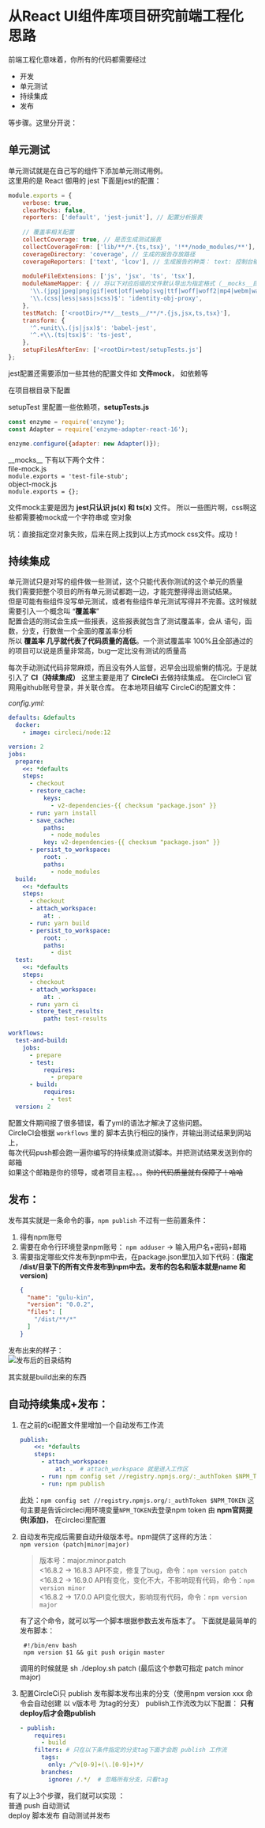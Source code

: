 # 从React UI组件库项目研究前端工程化思路

前端工程化意味着，你所有的代码都需要经过
* 开发
* 单元测试
* 持续集成
* 发布 

等步骤。这里分开说：

## 单元测试

单元测试就是在自己写的组件下添加单元测试用例。<br>
这里用的是 React 御用的 jest
下面是jest的配置：
```js
module.exports = {
    verbose: true,
    clearMocks: false,
    reporters: ['default', 'jest-junit'], // 配置分析报表
    
    // 覆盖率相关配置
    collectCoverage: true, // 是否生成测试报表
    collectCoverageFrom: ['lib/**/*.{ts,tsx}', '!**/node_modules/**'],
    coverageDirectory: 'coverage', // 生成的报告存放路径
    coverageReporters: ['text', 'lcov'], // 生成报告的种类： text: 控制台输出， lcov: 业内知名分析报告
    
    moduleFileExtensions: ['js', 'jsx', 'ts', 'tsx'],
    moduleNameMapper: { // 将以下对应后缀的文件默认导出为指定格式（__mocks__目录下的js指定）
      '\\.(jpg|jpeg|png|gif|eot|otf|webp|svg|ttf|woff|woff2|mp4|webm|wav|mp3|m4a|aac|oga)$': '<rootdir>/test/__mocks__/file-mock.js',
      '\\.(css|less|sass|scss)$': 'identity-obj-proxy',
    },
    testMatch: ['<rootDir>/**/__tests__/**/*.{js,jsx,ts,tsx}'],
    transform: {
      '^.+unit\\.(js|jsx)$': 'babel-jest',
      '^.+\\.(ts|tsx)$': 'ts-jest',
    },
    setupFilesAfterEnv: ['<rootDir>test/setupTests.js']
};
```

jest配置还需要添加一些其他的配置文件如 **文件mock**， 如依赖等

在项目根目录下配置 

setupTest 里配置一些依赖项，**setupTests.js**

```js
const enzyme = require('enzyme');
const Adapter = require('enzyme-adapter-react-16');

enzyme.configure({adapter: new Adapter()});
```
\_\_mocks\_\_ 下有以下两个文件：
<br>file-mock.js
<br>`module.exports = 'test-file-stub';`
<br>object-mock.js
<br>`module.exports = {};`


文件mock主要是因为 **jest只认识 js(x) 和 ts(x)** 文件。
所以一些图片啊，css啊这些都需要被mock成一个字符串或 空对象

坑：直接指定空对象失败，后来在网上找到以上方式mock css文件。成功！


## 持续集成

单元测试只是对写的组件做一些测试，这个只能代表你测试的这个单元的质量  
我们需要把整个项目的所有单元测试都跑一边，才能完整得得出测试结果。  
但是可能有些组件没写单元测试，或者有些组件单元测试写得并不完善。这时候就需要引入一个概念叫 “**覆盖率**”  
配置合适的测试会生成一些报表，这些报表就包含了测试覆盖率，会从 语句，函数，分支，行数做一个全面的覆盖率分析  
所以 **覆盖率 几乎就代表了代码质量的高低**。一个测试覆盖率 100%且全部通过的的项目可以说是质量非常高，bug一定比没有测试的质量高

每次手动测试代码非常麻烦，而且没有外人监督，迟早会出现偷懒的情况。于是就引入了 **CI（持续集成）**
这里主要是用了 **CircleCi** 去做持续集成。
在CircleCi 官网用github账号登录，并关联仓库。
在本地项目编写 CircleCi的配置文件： 


*config.yml:*
```yaml
defaults: &defaults
  docker:
    - image: circleci/node:12

version: 2
jobs:
  prepare:
    <<: *defaults
    steps:
      - checkout
      - restore_cache:
          keys:
            - v2-dependencies-{{ checksum "package.json" }}
      - run: yarn install
      - save_cache:
          paths:
            - node_modules
          key: v2-dependencies-{{ checksum "package.json" }}
      - persist_to_workspace:
          root: .
          paths:
            - node_modules
  build:
    <<: *defaults
    steps:
      - checkout
      - attach_workspace:
          at: .
      - run: yarn build
      - persist_to_workspace:
          root: .
          paths:
            - dist
  test:
    <<: *defaults
    steps:
      - checkout
      - attach_workspace:
          at: .
      - run: yarn ci
      - store_test_results:
          path: test-results

workflows:
  test-and-build:
    jobs:
      - prepare
      - test:
          requires:
            - prepare
      - build:
          requires:
            - test
  version: 2
```

配置文件期间报了很多错误，看了yml的语法才解决了这些问题。  
CircleCI会根据 `workflows` 里的 脚本去执行相应的操作，并输出测试结果到网站上，  
每次代码push都会跑一遍你编写的持续集成测试脚本。并把测试结果发送到你的邮箱  
如果这个邮箱是你的领导，或者项目主程。。。~~你的代码质量就有保障了！哈哈~~


## 发布：

发布其实就是一条命令的事，`npm publish`
不过有一些前置条件：
1. 得有npm账号
2. 需要在命令行环境登录npm账号：
    `npm adduser` -> 输入用户名+密码+邮箱
3. 需要指定哪些文件发布到npm中去，在package.json里加入如下代码：**(指定 /dist/目录下的所有文件发布到npm中去。发布的包名和版本就是name 和 version)**
    ```json
    {
      "name": "gulu-kin",
      "version": "0.0.2",
      "files": [
        "/dist/**/*"
      ]
    }
    ```
  
发布出来的样子：  
![发布后的目录结构]( /engineering/1.png "npm publish")

其实就是build出来的东西


## 自动持续集成+发布：

1. 在之前的ci配置文件里增加一个自动发布工作流
    ```yaml
    publish:
        <<: *defaults
        steps:
          - attach_workspace:
              at: .  # attach_workspace 就是进入工作区
          - run: npm config set //registry.npmjs.org/:_authToken $NPM_TOKEN
          - run: npm publish
    ```
    此处：`npm config set //registry.npmjs.org/:_authToken $NPM_TOKEN`  这句主要是告诉circleci用环境变量`NPM_TOKEN`去登录npm
    token 由 **npm官网提供(添加)**， 在circleci里配置


2. 自动发布完成后需要自动升级版本号。npm提供了这样的方法：
   <br>`npm version (patch|minor|major)`
    >版本号：major.minor.patch  
    <16.8.2 -> 16.8.3  API不变，修复了bug，命令：`npm version patch`  
    <16.8.2 -> 16.9.0  API有变化，变化不大，不影响现有代码，命令：`npm version minor`  
    <16.8.2 -> 17.0.0  API变化很大，影响现有代码，命令：`npm version major`  

    有了这个命令，就可以写一个脚本根据参数去发布版本了。
    下面就是最简单的发布脚本：
    ```shell script
     #!/bin/env bash
     npm version $1 && git push origin master
    ```
    调用的时候就是 sh ./deploy.sh patch (最后这个参数可指定 patch minor major)

3. 配置CircleCi只 publish 发布脚本发布出来的分支（使用npm version xxx 命令会自动创建 以 v版本号 为tag的分支）
   publish工作流改为以下配置： **只有deploy后才会跑publish**
   ```yaml
   - publish:
       requires:
         - build
       filters: # 只在以下条件指定的分支tag下面才会跑 publish 工作流
         tags:
           only: /^v[0-9]+(\.[0-9]+)*/
         branches:
           ignore: /.*/  # 忽略所有分支，只看tag
   ```

有了以上3个步骤，我们就可以实现 ：  
普通 push 自动测试  
deploy 脚本发布 自动测试并发布








